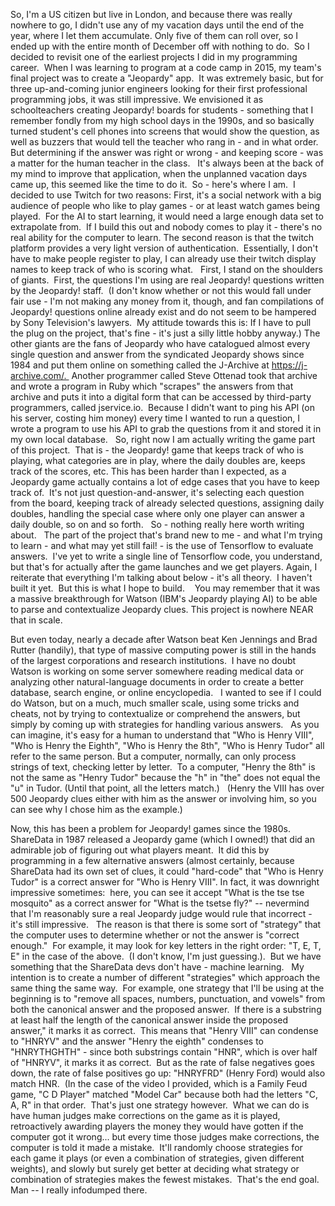So, I'm a US citizen but live in London, and because there was really nowhere to go, I didn't use any of my vacation days until the end of the year, where I let them accumulate. Only five of them can roll over, so I ended up with the entire month of December off with nothing to do. 
So I decided to revisit one of the earliest projects I did in my programming career.  When I was learning to program at a code camp in 2015, my team's final project was to create a "Jeopardy" app.  It was extremely basic, but for three up-and-coming junior engineers looking for their first professional programming jobs, it was still impressive. We envisioned it as schoolteachers creating Jeopardy! boards for students - something that I remember fondly from my high school days in the 1990s, and so basically turned student's cell phones into screens that would show the question, as well as buzzers that would tell the teacher who rang in - and in what order.  But determining if the answer was right or wrong - and keeping score - was a matter for the human teacher in the class.  
It's always been at the back of my mind to improve that application, when the unplanned vacation days came up, this seemed like the time to do it. 
So - here's where I am. 
I decided to use Twitch for two reasons: First, it's a social network with a big audience of people who like to play games - or at least watch games being played.  For the AI to start learning, it would need a large enough data set to extrapolate from.  If I build this out and nobody comes to play it - there's no real ability for the computer to learn. The second reason is that the twitch platform provides a very light version of authentication.  Essentially, I don't have to make people register to play, I can already use their twitch display names to keep track of who is scoring what.  
First, I stand on the shoulders of giants.  First, the questions I'm using are real Jeopardy! questions written by the Jeopardy! staff.  (I don't know whether or not this would fall under fair use - I'm not making any money from it, though, and fan compilations of Jeopardy! questions online already exist and do not seem to be hampered by Sony Television's lawyers.  My attitude towards this is: If I have to pull the plug on the project, that's fine - it's just a silly little hobby anyway.)
The other giants are the fans of Jeopardy who have catalogued almost every single question and answer from the syndicated Jeopardy shows since 1984 and put them online on something called the J-Archive at https://j-archive.com/.  Another programmer called Steve Ottenad took that archive and wrote a program in Ruby which "scrapes" the answers from that archive and puts it into a digital form that can be accessed by third-party programmers, called jservice.io.  Because I didn't want to ping his API (on his server, costing him money) every time I wanted to run a question, I wrote a program to use his API to grab the questions from it and stored it in my own local database.  
So, right now I am actually writing the game part of this project.  That is - the Jeopardy! game that keeps track of who is playing, what categories are in play, where the daily doubles are, keeps track of the scores, etc. This has been harder than I expected, as a Jeopardy game actually contains a lot of edge cases that you have to keep track of.  It's not just question-and-answer, it's selecting each question from the board, keeping track of already selected questions, assigning daily doubles, handling the special case where only one player can answer a daily double, so on and so forth.  
So - nothing really here worth writing about.  
The part of the project that's brand new to me - and what I'm trying to learn - and what may yet still fail! - is the use of Tensorflow to evaluate answers.  I've yet to write a single line of Tensorflow code, you understand, but that's for actually after the game launches and we get players.
Again, I reiterate that everything I'm talking about below - it's all theory.  I haven't built it yet.  But this is what I hope to build.   
You may remember that it was a massive breakthrough for Watson (IBM's Jeopardy playing AI) to be able to parse and contextualize Jeopardy clues. This project is nowhere NEAR that in scale.

But even today, nearly a decade after Watson beat Ken Jennings and Brad Rutter (handily), that type of massive computing power is still in the hands of the largest corporations and research institutions.  I have no doubt Watson is working on some server somewhere reading medical data or analyzing other natural-language documents in order to create a better database, search engine, or online encyclopedia.  
I wanted to see if I could do Watson, but on a much, much smaller scale, using some tricks and cheats, not by trying to contextualize or comprehend the answers, but simply by coming up with strategies for handling various answers.  
As you can imagine, it's easy for a human to understand that "Who is Henry VIII", "Who is Henry the Eighth", "Who is Henry the 8th", "Who is Henry Tudor" all refer to the same person. But a computer, normally, can only process strings of text, checking letter by letter.  To a computer, "Henry the 8th" is not the same as "Henry Tudor" because the "h" in "the" does not equal the "u" in Tudor. (Until that point, all the letters match.) 
 (Henry the VIII has over 500 Jeopardy clues either with him as the answer or involving him, so you can see why I chose him as the example.)

Now, this has been a problem for Jeopardy! games since the 1980s.  ShareData in 1987 released a Jeopardy game (which I owned!) that did an admirable job of figuring out what players meant.  It did this by programming in a few alternative answers (almost certainly, because ShareData had its own set of clues, it could "hard-code" that "Who is Henry Tudor" is a correct answer for "Who is Henry VIII". In fact, it was downright impressive sometimes:  here, you can see it accept "What is the tse tse mosquito" as a correct answer for "What is the tsetse fly?" -- nevermind that I'm reasonably sure a real Jeopardy judge would rule that incorrect - it's still impressive.  
The reason is that there is some sort of "strategy" that the computer uses to determine whether or not the answer is "correct enough."  For example, it may look for key letters in the right order: "T, E, T, E" in the case of the above.  (I don't know, I'm just guessing.). 
But we have something that the ShareData devs don't have - machine learning.  
My intention is to create a number of different "strategies" which approach the same thing the same way.  For example, one strategy that I'll be using at the beginning is to "remove all spaces, numbers, punctuation, and vowels" from both the canonical answer and the proposed answer.  If there is a substring at least half the length of the canonical answer inside the proposed answer," it marks it as correct.  This means that "Henry VIII" can condense to "HNRYV" and the answer "Henry the eighth" condenses to "HNRYTHGHTH" - since both substrings contain "HNR", which is over half of "HNRYV", it marks it as correct.  But as the rate of false negatives goes down, the rate of false positives go up: "HNRYFRD" (Henry Ford) would also match HNR.  (In the case of the video I provided, which is a Family Feud game, "C D Player" matched "Model Car" because both had the letters "C, A, R" in that order. 
That's just one strategy however.  What we can do is have human judges make corrections on the game as it is played, retroactively awarding players the money they would have gotten if the computer got it wrong... but every time those judges make corrections, the computer is told it made a mistake.  It'll randomly choose strategies for each game it plays (or even a combination of strategies, given different weights), and slowly but surely get better at deciding what strategy or combination of strategies makes the fewest mistakes.  That's the end goal.  
Man -- I really infodumped there.
